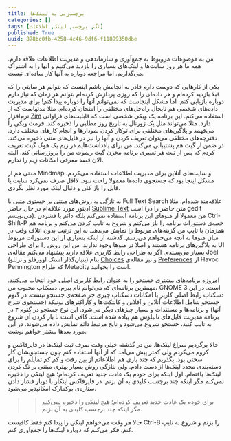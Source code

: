 ```yaml
---
title: برچسب‌زنی به لینک‌ها
categories: []
tags: [تگ, برچسب, لینک, اطلاعات]
published: True
uuid: 878bc0fb-4258-4c46-9df6-f11899350dbe
---
```


من به موضوعات مروبوط به جمع‌آوری و سازماندهی و مدیریت اطلاعات علاقه دارم. همه ما هر روز سایت‌ها و لینک‌های بسیاری را بازدید می‌کنیم و آنها را به اشتراک می‌گذاریم. اما مراجعه دوباره به آنها کار ساده‌ای نیست.

یکی از کارهایی که دوست دارم قادر به انجامش باشم اینست که بتوانم هر سایتی را که قبلا بازدید کرده‌ام و هر داده‌ای را که روزی پردازش کرده‌ام بتوانم هر زمان که نیاز دارم دوباره بازیابی کنم. اما مشکل اینجاست که نمی‌توانم آنها را دوباره پیدا کنم! برای مدیریت داده‌های شخصی هم تابحال راه‌حل‌های مختلفی را امتحان کرده‌ام. مثلا مدتهاست که از نرم‌افزار [Zim](http://zim-wiki.org/) استفاده می‌کنم. این برنامه یک ویکی شخصی است که قابلیت‌های فراوانی دارد. مثلا می‌تواند مثل یک ژورنال به تاریخ روز مطلبی را ذخیره کند. فرمت ویکی را می‌فهمد و پلاگین‌های مختلفی برای توکار کردن نمودارها و انجام کارهای مختلف دارد. دفترچه‌های مختلفی می‌توان تعریف کردن و آنها را نیز در فایل‌های متنی ذخیره می‌کند. در ضمن از گیت هم پشتیبانی می‌کند. من برای یادداشت‌هایم در زیم یک هوک گیت تعریف کردم که پس از ثبت هر تغییری برنامه مخزن گیت ریموت من را بروزرسانی کند. البته الان قصد معرفی امکانات زیم را ندارم.

مدتی هم از Mindmap و سایت‌های آنلاین برای مدیریت اطلاعات استفاده می‌کردم. مشکل اینجا بود که جستجوی داده‌ها معمولا راحت نبود. لااقل صرف نمی‌کرد سایت یا فایل را باز کنی و دنبال لینک مورد نظر بگردی.

به تازگی به روش‌های مبتنی بر جستوی متنی یا Full Text Search علاقه‌مند شده‌ام. مثلا ادیتور مورد علاقه‌ام در حال حاضر [Sublime Text](https://www.sublimetext.com/) است (متن حاضر را در gedit می‌نویسم). من معمولا از منوهای این برنامه استفاده نمی‌کنم بلکه دائم با فشردن Ctrl-Shift-P جعبه‌ی دستورات برنامه را باز می‌کنم و شروع به تایپ کردن می‌کنم و برنامه هم همزمان با تایپ من گزینه‌های مربوط را نمایش می‌دهد. به این ترتیب بدون اتلاف وقت در میان منوها به آنچه می‌خواهم می‌رسم. گذشته از اینکه بسیاری از این دستورات مربوط به پلاگین‌های برنامه هستند و اصلا در منوها وجود ندارند. من این روش را برای طراحی UI بسیار می‌پسندم. اگر به طراحی رابط کاربری علاقه دارید پیشنهاد می‌کنم مقاله‌ی Joel (بنیان‌گذار استک اوورفلو و ترللو) بنام [Choices](http://www.joelonsoftware.com/uibook/chapters/fog0000000059.html) و نیز مقاله‌ی [Preferences](http://ometer.com/preferences.html) از Havoc Pennington که طراح Metacity است را بخوانید.

امروزه برنامه‌های بیشتری جستجو را به عنوان رابط کاربری اصلی خود انتخاب می‌کنند. مهمترین برنامه‌ای که می‌توانم نام ببرم، دسکتاپ محبوب من، GNOME 3 است. در این دسکتاپ رابط اصلی کاربر با امکانات دسکتاپ چیزی جز صفحه‌ی جستجو نیست. در گنوم جستجو شامل اطلاعات آنلاین و آفلاین و کانتکت‌ها و کاراکترهای یونیکد (جستجوی شرح آنها) و برنامه‌ها و مستندات و بسیار چیزهای دیگر می‌شود. این نوع جستجو در گنوم ۳ در برنامه مدیریت فایل‌های ناتیلوس هم پیاده شده است. کافی است با باز کردن آن شروع به تایپ کنید، جستجو شروع می‌شود و نایج مرتبط دائم نمایش داده می‌شوند. در این مورد بعدها بیشتر خواهم نوشت.

حالا برگردیم سراغ لینک‌ها. من در گذشته خیلی وقت صرف ثبت لینک‌ها در فایرفاکس و کروم می‌کردم ولی کمتر پیش می‌آمد که از آنها استفاده کنم چون جستجویشان کار سختی بود. بگذریم که چند باری هم اطلاعاتم از بین رفت و کم کم تمایلم را برای دسته‌بندی مجدد لینک‌ها از دست دادم. ولی بتازگی روش بسیار بهتری مبتنی بر تگ کردن لینک‌ها یافته‌ام. اول اینکه برای خودم یک عادت جدید تعریف کرده‌ام؛ هیچ لینکی را ذخیره نمی‌کنم مگر اینکه چند برچسب کلیدی به آن بزنم. در فایرفاکس اینکار با دوبار فشار دادن ستاره‌ی بوکمارک امکانپذیر می‌شود.

>> برای خودم یک عادت جدید تعریف کرده‌ام؛ هیچ لینکی را ذخیره نمی‌کنم مگر اینکه چند برچسب کلیدی به آن بزنم.

حالا هر وقت می‌خواهم لینکی را پیدا کنم فقط کافیست Ctrl-B را بزنم و شروع به تایپ کنم. فکر می‌کنم که دوباره لینک‌ها را جمع‌آوری کنم.
